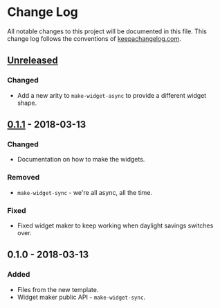# Change Log
All notable changes to this project will be documented in this file. This change log follows the conventions of [keepachangelog.com](http://keepachangelog.com/).

## [Unreleased]
### Changed
- Add a new arity to `make-widget-async` to provide a different widget shape.

## [0.1.1] - 2018-03-13
### Changed
- Documentation on how to make the widgets.

### Removed
- `make-widget-sync` - we're all async, all the time.

### Fixed
- Fixed widget maker to keep working when daylight savings switches over.

## 0.1.0 - 2018-03-13
### Added
- Files from the new template.
- Widget maker public API - `make-widget-sync`.

[Unreleased]: https://github.com/your-name/gepher/compare/0.1.1...HEAD
[0.1.1]: https://github.com/your-name/gepher/compare/0.1.0...0.1.1
